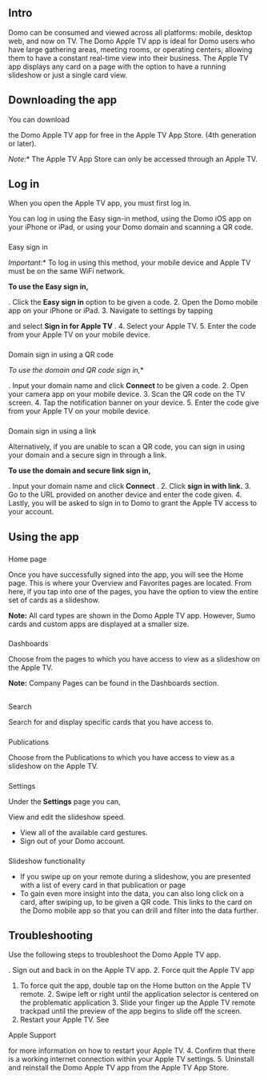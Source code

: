 

Intro
-------

Domo can be consumed and viewed across all platforms: mobile, desktop web, and now on TV. The Domo Apple TV app is ideal for Domo users who have large gathering areas, meeting rooms, or operating centers, allowing them to have a constant real-time view into their business. The Apple TV app displays any card on a page with the option to have a running slideshow or just a single card view.


 Downloading the app
---------------------

You can download

the Domo Apple TV app for free in the Apple TV App Store. (4th generation or later).

*Note:**
 The Apple TV App Store can only be accessed through an Apple TV.


 Log in
--------


 When you open the Apple TV app, you must first log in.

You can log in using the Easy sign-in method, using the Domo iOS app on your iPhone or iPad, or using your Domo domain and scanning a QR code.


###

Easy sign in

*Important:**
 To log in using this method, your mobile device and Apple TV must be on the same WiFi network.


**To use the Easy sign in,**

. Click the
 **Easy sign in**
 option to be given a code.
2. Open the Domo mobile app on your iPhone or iPad.
3. Navigate to settings by tapping

and select
 **Sign in for Apple TV**
 .
4. Select your Apple TV.
5. Enter the code from your Apple TV on your mobile device.


###
 Domain sign in using a QR code

*To use the domain and QR code sign in,**

. Input your domain name and click
 **Connect**
 to be given a code.
2. Open your camera app on your mobile device.
3. Scan the QR code on the TV screen.
4. Tap the notification banner on your device.
5. Enter the code give from your Apple TV on your mobile device.


###
 Domain sign in using a link

Alternatively, if you are unable to scan a QR code, you can sign in using your domain and a secure sign in through a link.


**To use the domain and secure link sign in,**

. Input your domain name and click
 **Connect**
 .
2. Click
 **sign in with link.**
3. Go to the URL provided on another device and enter the code given.
4. Lastly, you will be asked to sign in to Domo to grant the Apple TV access to your account.

Using the app
---------------


###
 Home page

Once you have successfully signed into the app, you will see the Home page. This is where your Overview and Favorites pages are located. From here, if you tap into one of the pages, you have the option to view the entire set of cards as a slideshow.


**Note:**
 All card types are shown in the Domo Apple TV app. However, Sumo cards and custom apps are displayed at a smaller size.


###
 Dashboards

Choose from the pages to which you have access to view as a slideshow on the Apple TV.


**Note:**
 Company Pages can be found in the Dashboards section.

##
 Search

Search for and display specific cards that you have access to.


###
 Publications

Choose from the Publications to which you have access to view as a slideshow on the Apple TV.


###
 Settings

Under the
 **Settings**
 page you can,

 View and edit the slideshow speed.
* View all of the available card gestures.
* Sign out of your Domo account.


###
 Slideshow functionality


* If you swipe up on your remote during a slideshow, you are presented with a list of every card in that publication or page
* To gain even more insight into the data, you can also long click on a card, after swiping up, to be given a QR code. This links to the card on the Domo mobile app so that you can drill and filter into the data further.

Troubleshooting
-----------------

Use the following steps to troubleshoot the Domo Apple TV app.

. Sign out and back in on the Apple TV app.
2. Force quit the Apple TV app

1. To force quit the app, double tap on the Home button on the Apple TV remote.
	2. Swipe left or right until the application selector is centered on the problematic application
	3. Slide your finger up the Apple TV remote trackpad until the preview of the app begins to slide off the screen.
3. Restart your Apple TV. See

Apple Support

for more information on how to restart your Apple TV.
4. Confirm that there is a working internet connection within your Apple TV settings.
5. Uninstall and reinstall the Domo Apple TV app from the Apple TV App Store.


